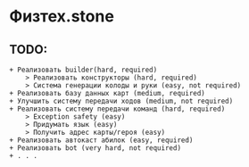 # Физтех.stone

## TODO:
    + Реализовать builder(hard, required)
        > Реализовать конструкторы (hard, required)
        > Система генерации колоды и руки (easy, not required)
    + Реализовать базу данных карт (medium, required)
    + Улучшить систему передачи ходов (medium, not required)
    + Реализовать систему передачи команд (hard, required)
        > Exception safety (easy)
        > Придумать язык (easy)
        > Получить адрес карты/героя (easy)
    + Реализовать автокаст абилок (easy, required) 
    + Реализовать bot (very hard, not required)
    + . . .
    